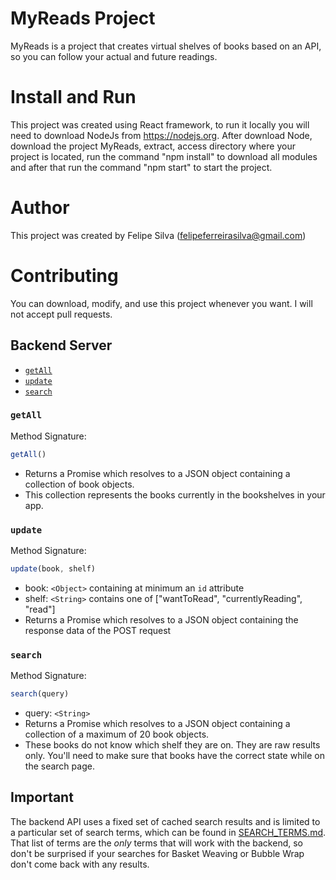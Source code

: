# MyReads Project

MyReads is a project that creates virtual shelves of books based on an API, so you can follow your actual and future readings.

# Install and Run

This project was created using React framework, to run it locally you will need to download NodeJs from https://nodejs.org. After download Node, download the project MyReads, extract, access directory where your project is located, run the command "npm install" to download all modules and after that run the command "npm start" to start the project.

# Author

This project was created by Felipe Silva (felipeferreirasilva@gmail.com)

# Contributing

You can download, modify, and use this project whenever you want. I will not accept pull requests.

## Backend Server

* [`getAll`](#getall)
* [`update`](#update)
* [`search`](#search)

### `getAll`

Method Signature:

```js
getAll()
```

* Returns a Promise which resolves to a JSON object containing a collection of book objects.
* This collection represents the books currently in the bookshelves in your app.

### `update`

Method Signature:

```js
update(book, shelf)
```

* book: `<Object>` containing at minimum an `id` attribute
* shelf: `<String>` contains one of ["wantToRead", "currentlyReading", "read"]  
* Returns a Promise which resolves to a JSON object containing the response data of the POST request

### `search`

Method Signature:

```js
search(query)
```

* query: `<String>`
* Returns a Promise which resolves to a JSON object containing a collection of a maximum of 20 book objects.
* These books do not know which shelf they are on. They are raw results only. You'll need to make sure that books have the correct state while on the search page.

## Important
The backend API uses a fixed set of cached search results and is limited to a particular set of search terms, which can be found in [SEARCH_TERMS.md](SEARCH_TERMS.md). That list of terms are the _only_ terms that will work with the backend, so don't be surprised if your searches for Basket Weaving or Bubble Wrap don't come back with any results.
